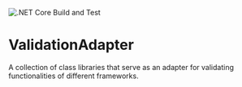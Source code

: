 ![.NET Core Build and Test](https://github.com/BanallyMe/ValidationAdapter/workflows/.NET%20Core%20Build%20and%20Test/badge.svg)

# ValidationAdapter
A collection of class libraries that serve as an adapter for validating functionalities of different frameworks. 
